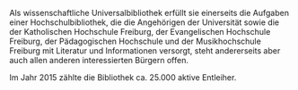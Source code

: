 Als wissenschaftliche Universalbibliothek erfüllt sie einerseits die Aufgaben einer Hochschulbibliothek, die die Angehörigen der Universität sowie die der Katholischen Hochschule Freiburg, der Evangelischen Hochschule Freiburg, der Pädagogischen Hochschule und der Musikhochschule Freiburg mit Literatur und Informationen versorgt, steht andererseits aber auch allen anderen interessierten Bürgern offen.

Im Jahr 2015 zählte die Bibliothek ca. 25.000 aktive Entleiher.